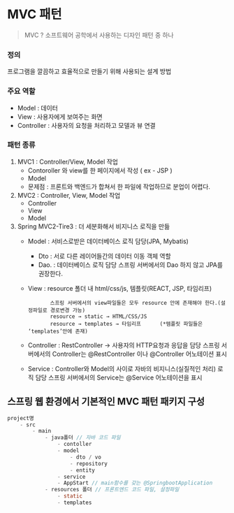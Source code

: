 # MVC 패턴

> MVC ? 
소프트웨어 공학에서 사용하는 디자인 패턴 중 하나
> 

### 정의

프로그램을 깔끔하고 효율적으로 만들기 위해 사용되는 설계 방법

### 주요 역할

- Model : 데이터
- View : 사용자에게 보여주는 화면
- Controller : 사용자의 요청을 처리하고 모델과 뷰 연결

### 패턴 종류

1. MVC1 : Controller/View, Model 작업
    - Contoroller 와 view를 한 페이지에서 작성 ( ex - JSP )
    - Model
    - 문제점 : 프론트와 백엔드가 합쳐서 한 파일에 작업하므로 분업이 어렵다.
2. MVC2 : Controller, View, Model 작업
    - Controller
    - View
    - Model
3. Spring MVC2-Tire3 : 더 세분화해서 비지니스 로직을 만듦
    - Model : 서비스로받은 데이터베이스 로직 담당(JPA, Mybatis)
        - Dto : 서로 다른 레이어들간의 데이터 이동 객체 역할
        - Dao. : 데이터베이스 로직 담당
                  스프링 서버에서의 Dao 하지 않고 JPA를 권장한다.
    - View : resource 폴더 내 html/css/js, 템플릿(REACT, JSP, 타임리프)
        
                 스프링 서버에서의 view파일들은 모두 resource 안에 존재해야 한다.(설정파일로 경로변경 가능)
                 resource → static → HTML/CSS/JS
                 resource → templates → 타임리프      (*템플릿 파일들은 ‘templates’안에 존재)
        
    - Controller : RestController → 사용자의 HTTP요청과 응답을 담당
                      스프링 서버에서의 Controller는 @RestController 이나 @Controller 어노테이션 표시
    - Service : Controller와 Model의 사이로 자바의 비지니스(실질적인 처리) 로직 담당
                    스프링 서버에서의 Service는 @Service 어노테이션을 표시

## 스프링 웹 환경에서 기본적인 MVC 패턴 패키지 구성

```java
project명
	- src
		- main
			- java폴더 // 자바 코드 파일
				- contoller
				- model
					- dto / vo
					- repository
					- entity
				- service
				- AppStart // main함수를 갖는 @SpringbootApplication
			- resources 폴더 // 프론트엔드 코드 파일, 설정파일
				- static
				- templates
```